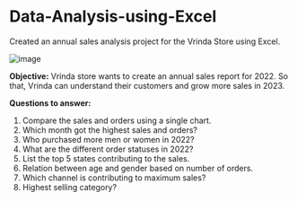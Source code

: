 # Data-Analysis-using-Excel
Created an annual sales analysis project for the Vrinda Store using Excel.

![image](https://github.com/Yash-Akotkar/Data-Analysis-using-Excel/assets/81569760/35da491e-b241-479e-82a9-5abb30f94160)

**Objective:**
Vrinda store wants to create an annual sales report for 2022. So that, Vrinda can understand their customers and grow more sales in 2023.

**Questions to answer:**
1. Compare the sales and orders using a single chart.
2. Which month got the highest sales and orders?
3. Who purchased more men or women in 2022?
4. What are the different order statuses in 2022?
5. List the top 5 states contributing to the sales.
6. Relation between age and gender based on number of orders.
7. Which channel is contributing to maximum sales?
8. Highest selling category? 
